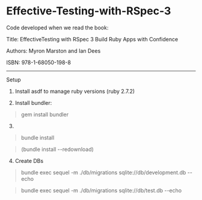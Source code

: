 # Effective-Testing-with-RSpec-3

Code developed when we read the book:

Title:   EffectiveTesting with RSpec 3
         Build Ruby Apps with Confidence

Authors: Myron Marston and Ian Dees

ISBN:    978-1-68050-198-8

-------------------------------------------
Setup

1. Install asdf to manage ruby versions (ruby 2.7.2)

2. Install bundler:

> gem install bundler

3.

> bundle install

> (bundle install --redownload)

4. Create DBs

> bundle exec sequel -m ./db/migrations sqlite://db/development.db --echo

> bundle exec sequel -m ./db/migrations sqlite://db/test.db --echo
